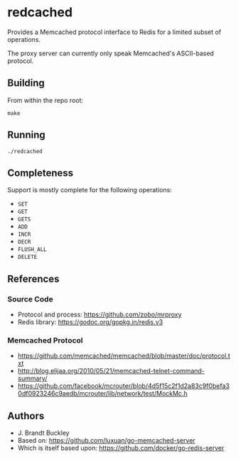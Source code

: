 # redcached

Provides a Memcached protocol interface to Redis for a limited subset of operations.

The proxy server can currently only speak Memcached's ASCII-based protocol.

## Building

From within the repo root:

    make

## Running

    ./redcached

## Completeness

Support is mostly complete for the following operations:

- `SET`
- `GET`
- `GETS`
- `ADD`
- `INCR`
- `DECR`
- `FLUSH_ALL`
- `DELETE`

## References

### Source Code

- Protocol and process: https://github.com/zobo/mrproxy
- Redis library: https://godoc.org/gopkg.in/redis.v3

### Memcached Protocol

- https://github.com/memcached/memcached/blob/master/doc/protocol.txt
- http://blog.elijaa.org/2010/05/21/memcached-telnet-command-summary/
- https://github.com/facebook/mcrouter/blob/4d5f15c2f1d2a83c9f0befa30df0923246c9aedb/mcrouter/lib/network/test/MockMc.h

## Authors

- J. Brandt Buckley
- Based on: https://github.com/luxuan/go-memcached-server
- Which is itself based upon: https://github.com/docker/go-redis-server
